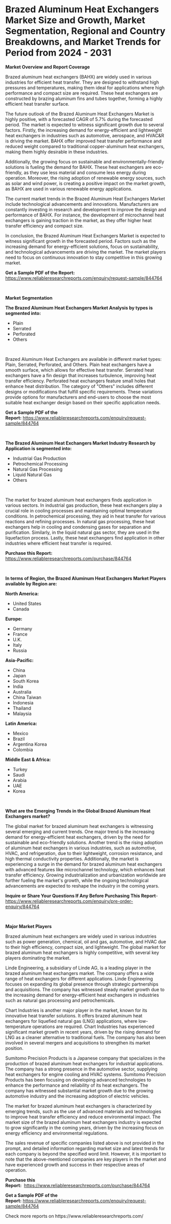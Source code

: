<p><h1>Brazed Aluminum Heat Exchangers Market Size and Growth, Market Segmentation, Regional and Country Breakdowns, and Market Trends for Period from 2024 -  2031</h1></p><p><strong>Market Overview and Report Coverage</strong></p>
<p><p>Brazed aluminum heat exchangers (BAHX) are widely used in various industries for efficient heat transfer. They are designed to withstand high pressures and temperatures, making them ideal for applications where high performance and compact size are required. These heat exchangers are constructed by brazing aluminum fins and tubes together, forming a highly efficient heat transfer surface.</p><p>The future outlook of the Brazed Aluminum Heat Exchangers Market is highly positive, with a forecasted CAGR of 5.7% during the forecasted period. The market is expected to witness significant growth due to several factors. Firstly, the increasing demand for energy-efficient and lightweight heat exchangers in industries such as automotive, aerospace, and HVAC&R is driving the market. BAHX offer improved heat transfer performance and reduced weight compared to traditional copper-aluminum heat exchangers, making them highly desirable in these industries.</p><p>Additionally, the growing focus on sustainable and environmentally-friendly solutions is fueling the demand for BAHX. These heat exchangers are eco-friendly, as they use less material and consume less energy during operation. Moreover, the rising adoption of renewable energy sources, such as solar and wind power, is creating a positive impact on the market growth, as BAHX are used in various renewable energy applications.</p><p>The current market trends in the Brazed Aluminum Heat Exchangers Market include technological advancements and innovations. Manufacturers are constantly investing in research and development to improve the design and performance of BAHX. For instance, the development of microchannel heat exchangers is gaining traction in the market, as they offer higher heat transfer efficiency and compact size.</p><p>In conclusion, the Brazed Aluminum Heat Exchangers Market is expected to witness significant growth in the forecasted period. Factors such as the increasing demand for energy-efficient solutions, focus on sustainability, and technological advancements are driving the market. The market players need to focus on continuous innovation to stay competitive in this growing market.</p></p>
<p><strong>Get a Sample PDF of the Report:</strong> <a href="https://www.reliableresearchreports.com/enquiry/request-sample/844764">https://www.reliableresearchreports.com/enquiry/request-sample/844764</a></p>
<p>&nbsp;</p>
<p><strong>Market Segmentation</strong></p>
<p><strong>The Brazed Aluminum Heat Exchangers Market Analysis by types is segmented into:</strong></p>
<p><ul><li>Plain</li><li>Serrated</li><li>Perforated</li><li>Others</li></ul></p>
<p>&nbsp;</p>
<p><p>Brazed Aluminum Heat Exchangers are available in different market types: Plain, Serrated, Perforated, and Others. Plain heat exchangers have a smooth surface, which allows for effective heat transfer. Serrated heat exchangers have a fin design that increases turbulence, improving heat transfer efficiency. Perforated heat exchangers feature small holes that enhance heat distribution. The category of "Others" includes different designs or modifications that fulfill specific requirements. These variations provide options for manufacturers and end-users to choose the most suitable heat exchanger design based on their specific application needs.</p></p>
<p><strong>Get a Sample PDF of the Report:</strong>&nbsp;<a href="https://www.reliableresearchreports.com/enquiry/request-sample/844764">https://www.reliableresearchreports.com/enquiry/request-sample/844764</a></p>
<p>&nbsp;</p>
<p><strong>The Brazed Aluminum Heat Exchangers Market Industry Research by Application is segmented into:</strong></p>
<p><ul><li>Industrial Gas Production</li><li>Petrochemical Processing</li><li>Natural Gas Processing</li><li>Liquid Natural Gas</li><li>Others</li></ul></p>
<p>&nbsp;</p>
<p><p>The market for brazed aluminum heat exchangers finds application in various sectors. In industrial gas production, these heat exchangers play a crucial role in cooling processes and maintaining optimal temperature conditions. In petrochemical processing, they aid in heat transfer for various reactions and refining processes. In natural gas processing, these heat exchangers help in cooling and condensing gases for separation and purification. Similarly, in the liquid natural gas sector, they are used in the liquefaction process. Lastly, these heat exchangers find application in other industries where efficient heat transfer is required.</p></p>
<p><strong>Purchase this Report:</strong>&nbsp; <a href="https://www.reliableresearchreports.com/purchase/844764">https://www.reliableresearchreports.com/purchase/844764</a></p>
<p>&nbsp;</p>
<p><strong>In terms of Region, the Brazed Aluminum Heat Exchangers Market Players available by Region are:</strong></p>
<p>
    <p> <strong> North America: </strong>
        <ul>
            <li>United States</li>
            <li>Canada</li>
        </ul>
        </p> 
    <p> <strong> Europe: </strong>
        <ul>
            <li>Germany</li>
            <li>France</li>
            <li>U.K.</li>
            <li>Italy</li>
            <li>Russia</li>
        </ul>
        </p> 
    <p> <strong> Asia-Pacific: </strong>
        <ul>
            <li>China</li>
            <li>Japan</li>
            <li>South Korea</li>
            <li>India</li>
            <li>Australia</li>
            <li>China Taiwan</li>
            <li>Indonesia</li>
            <li>Thailand</li>
            <li>Malaysia</li>
        </ul>
        </p> 
    <p> <strong> Latin America: </strong>
        <ul>
            <li>Mexico</li>
            <li>Brazil</li>
            <li>Argentina Korea</li>
            <li>Colombia</li>
        </ul>
        </p> 
    <p> <strong> Middle East & Africa: </strong>
        <ul>
            <li>Turkey</li>
            <li>Saudi</li>
            <li>Arabia</li>
            <li>UAE</li>
            <li>Korea</li>
        </ul>
    </p>
    </p>
<p>&nbsp;</p>
<p><strong>What are the Emerging Trends in the Global Brazed Aluminum Heat Exchangers market?</strong></p>
<p><p>The global market for brazed aluminum heat exchangers is witnessing several emerging and current trends. One major trend is the increasing demand for energy-efficient heat exchangers, driven by the need for sustainable and eco-friendly solutions. Another trend is the rising adoption of aluminum heat exchangers in various industries, such as automotive, HVAC, and refrigeration, due to their lightweight, corrosion resistance, and high thermal conductivity properties. Additionally, the market is experiencing a surge in the demand for brazed aluminum heat exchangers with advanced features like microchannel technology, which enhances heat transfer efficiency. Growing industrialization and urbanization worldwide are further fueling the market's growth, while the ongoing technological advancements are expected to reshape the industry in the coming years.</p></p>
<p><strong>Inquire or Share Your Questions If Any Before Purchasing This Report</strong>- <a href="https://www.reliableresearchreports.com/enquiry/pre-order-enquiry/844764">https://www.reliableresearchreports.com/enquiry/pre-order-enquiry/844764</a></p>
<p>&nbsp;</p>
<p><strong>Major Market Players</strong></p>
<p><p>Brazed aluminum heat exchangers are widely used in various industries such as power generation, chemical, oil and gas, automotive, and HVAC due to their high efficiency, compact size, and lightweight. The global market for brazed aluminum heat exchangers is highly competitive, with several key players dominating the market. </p><p>Linde Engineering, a subsidiary of Linde AG, is a leading player in the brazed aluminum heat exchangers market. The company offers a wide range of heat exchangers for different applications. Linde Engineering focuses on expanding its global presence through strategic partnerships and acquisitions. The company has witnessed steady market growth due to the increasing demand for energy-efficient heat exchangers in industries such as natural gas processing and petrochemicals.</p><p>Chart Industries is another major player in the market, known for its innovative heat transfer solutions. It offers brazed aluminum heat exchangers for liquefied natural gas (LNG) applications, where low-temperature operations are required. Chart Industries has experienced significant market growth in recent years, driven by the rising demand for LNG as a cleaner alternative to traditional fuels. The company has also been involved in several mergers and acquisitions to strengthen its market position.</p><p>Sumitomo Precision Products is a Japanese company that specializes in the production of brazed aluminum heat exchangers for industrial applications. The company has a strong presence in the automotive sector, supplying heat exchangers for engine cooling and HVAC systems. Sumitomo Precision Products has been focusing on developing advanced technologies to enhance the performance and reliability of its heat exchangers. The company has witnessed substantial market growth due to the growing automotive industry and the increasing adoption of electric vehicles.</p><p>The market for brazed aluminum heat exchangers is characterized by emerging trends, such as the use of advanced materials and technologies to improve heat transfer efficiency and reduce environmental impact. The market size of the brazed aluminum heat exchangers industry is expected to grow significantly in the coming years, driven by the increasing focus on energy efficiency and environmental regulations.</p><p>The sales revenue of specific companies listed above is not provided in the prompt, and detailed information regarding market size and latest trends for each company is beyond the specified word limit. However, it is important to note that the above-mentioned companies are key players in the market and have experienced growth and success in their respective areas of operation.</p></p>
<p><strong>Purchase this Report:</strong>&nbsp;&nbsp;<a href="https://www.reliableresearchreports.com/purchase/844764">https://www.reliableresearchreports.com/purchase/844764</a></p>
<p></p>
<p><strong>Get a Sample PDF of the Report:</strong>&nbsp;<a href="https://www.reliableresearchreports.com/enquiry/request-sample/844764">https://www.reliableresearchreports.com/enquiry/request-sample/844764</a></p>
<p>Check more reports on https://www.reliableresearchreports.com/</p>